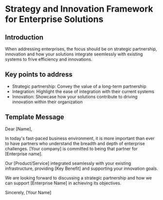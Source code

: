 # Strategy and Innovation Framework for Enterprise Solutions

## Introduction
When addressing enterprises, the focus should be on strategic partnership, innovation and how your solutions integrate seemlessly with existing systems to frive efficiency and innovations.

## Key points to address
- Strategic partnership: Convey the value of a long-term partnership
- Integration: Highlight the ease of integration with their current systems
- Innovation: Showcase how your solutions contribute to driving innovation within their organization

## Template Message
Dear [Name],

In today's fast-paced business environment, it is more important than ever to have partners who understand the breadth and depth of enterprise challenges. [Your company] is committed to being that partner for [Enterprise name]. 

Our [Product/Service] integrated seamlessly with your existing infrastructure, providing [Key Benefit] and supporting your innovation goals.

We are looking forward to discussing a strategic partnership and how we can support [Enterprise Name] in achieving its objectives.


Sincerely,
[Your Name]


